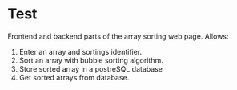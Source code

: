# Test
Frontend and backend parts of the array sorting web page.
Allows:
1. Enter an array and sortings identifier.
2. Sort an array with bubble sorting algorithm.
3. Store sorted array in a postreSQL database
4. Get sorted arrays from database.
